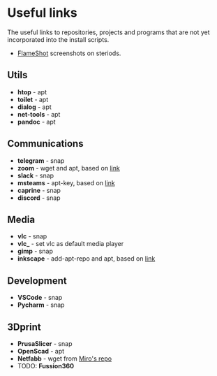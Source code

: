 # Useful links

The useful links to repositories, projects and programs that are not yet incorporated into the install scripts.

- [FlameShot](https://github.com/flameshot-org/flameshot) screenshots on steriods.

## Utils

- **htop** - apt
- **toilet** - apt
- **dialog** - apt
- **net-tools** - apt
- **pandoc** - apt

## Communications

- **telegram** - snap
- **zoom** - wget and apt, based on [link](https://linuxize.com/post/how-to-install-zoom-on-ubuntu-20-04/)
- **slack** - snap
- **msteams** - apt-key, based on [link](https://pureinfotech.com/install-microsoft-teams-linux/)
- **caprine** - snap
- **discord** - snap

## Media

- **vlc** - snap
- **vlc_** - set vlc as default media player
- **gimp** - snap
- **inkscape** - add-apt-repo and apt, based on [link](https://inkscape.org/release/inkscape-1.0.2/gnulinux/ubuntu/ppa/dl/)

## Development

- **VSCode** - snap
- **Pycharm** - snap

## 3Dprint

- **PrusaSlicer** - snap
- **OpenScad** - apt
- **Netfabb** - wget from [Miro's repo](https://github.com/3DprintFIT/netfabb-basic-download/releases)
- TODO: **Fussion360**
